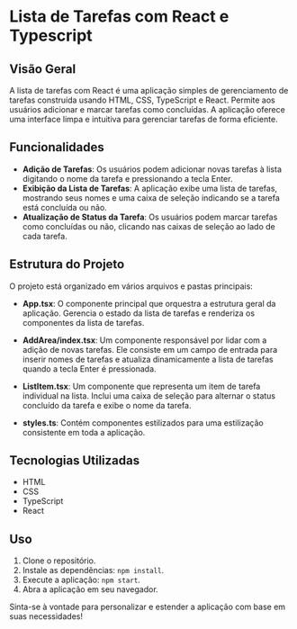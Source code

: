 # Lista de Tarefas com React e Typescript

## Visão Geral
A lista de tarefas com React é uma aplicação simples de gerenciamento de tarefas construída usando HTML, CSS, TypeScript e React. Permite aos usuários adicionar e marcar tarefas como concluídas. A aplicação oferece uma interface limpa e intuitiva para gerenciar tarefas de forma eficiente.

## Funcionalidades
- **Adição de Tarefas**: Os usuários podem adicionar novas tarefas à lista digitando o nome da tarefa e pressionando a tecla Enter.
- **Exibição da Lista de Tarefas**: A aplicação exibe uma lista de tarefas, mostrando seus nomes e uma caixa de seleção indicando se a tarefa está concluída ou não.
- **Atualização de Status da Tarefa**: Os usuários podem marcar tarefas como concluídas ou não, clicando nas caixas de seleção ao lado de cada tarefa.

## Estrutura do Projeto
O projeto está organizado em vários arquivos e pastas principais:

- **App.tsx**: O componente principal que orquestra a estrutura geral da aplicação. Gerencia o estado da lista de tarefas e renderiza os componentes da lista de tarefas.

- **AddArea/index.tsx**: Um componente responsável por lidar com a adição de novas tarefas. Ele consiste em um campo de entrada para inserir nomes de tarefas e atualiza dinamicamente a lista de tarefas quando a tecla Enter é pressionada.

- **ListItem.tsx**: Um componente que representa um item de tarefa individual na lista. Inclui uma caixa de seleção para alternar o status concluído da tarefa e exibe o nome da tarefa.

- **styles.ts**: Contém componentes estilizados para uma estilização consistente em toda a aplicação.

## Tecnologias Utilizadas
- HTML
- CSS
- TypeScript
- React

## Uso
1. Clone o repositório.
2. Instale as dependências: `npm install`.
3. Execute a aplicação: `npm start`.
4. Abra a aplicação em seu navegador.

Sinta-se à vontade para personalizar e estender a aplicação com base em suas necessidades!
